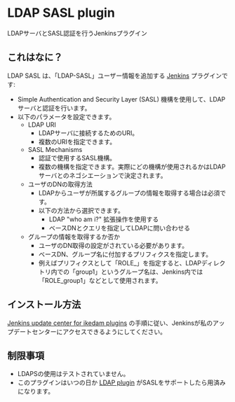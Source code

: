 LDAP SASL plugin
================

LDAPサーバとSASL認証を行うJenkinsプラグイン

これはなに？
------------

LDAP SASL は、「LDAP-SASL」ユーザー情報を追加する [Jenkins](http://jenkins-ci.org/) プラグインです: 

* Simple Authentication and Security Layer (SASL) 機構を使用して、LDAPサーバと認証を行います。
* 以下のパラメータを設定できます。
	* LDAP URI
		* LDAPサーバに接続するためのURI。
		* 複数のURIを指定できます。
	* SASL Mechanisms
		* 認証で使用するSASL機構。
		* 複数の機構を指定できます。実際にどの機構が使用されるかはLDAPサーバとのネゴシエーションで決定されます。
	* ユーザのDNの取得方法
		* LDAPからユーザが所属するグループの情報を取得する場合は必須です。
		* 以下の方法から選択できます。
			* LDAP "who am i?" 拡張操作を使用する
			* ベースDNとクエリを指定してLDAPに問い合わせる
	* グループの情報を取得するか否か
		* ユーザのDN取得の設定がされている必要があります。
		* ベースDN、グループ名に付加するプリフィクスを指定します。
		* 例えばプリフィクスとして「ROLE_」を指定すると、LDAPディレクトリ内での「group1」というグループ名は、Jenkins内では「ROLE_group1」などとして使用されます。

インストール方法
----------------

[Jenkins update center for ikedam plugins](http://ikedam.github.com/jenkins-update-center/) の手順に従い、Jenkinsが私のアップデートセンターにアクセスできるようにしてください。


制限事項
--------

* LDAPSの使用はテストされていません。
* このプラグインはいつの日か [LDAP plugin](https://wiki.jenkins-ci.org/display/JENKINS/LDAP+Plugin) がSASLをサポートしたら用済みになります。
